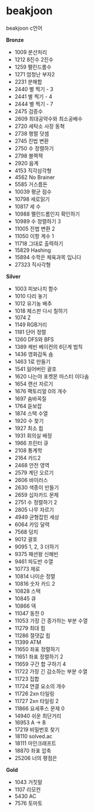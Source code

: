 # beakjoon
beakjoon c언어

**Bronze**

- 1009  분산처리
- 1212  8진수 2진수
- 1259  팰린드롬수
- 1271  엄청난 부자2
- 2231  분해합
- 2440  별 찍기 - 3
- 2441  별 찍기 - 4
- 2444  별 찍기 - 7
- 2475  검증수
- 2609  최대공약수와 최소공배수
- 2720  세탁소 사장 동혁
- 2738  행렬 덧셈
- 2745  진법 변환
- 2750  수 정렬하기
- 2798  블랙잭
- 2920  음계
- 4153  직각삼각형
- 4562  No Brainer
- 5585  거스름돈
- 10039 평균 점수
- 10798 세로읽기
- 10817 세 수
- 10988 팰린드롬인지 확인하기
- 10989 수 정렬하기 3
- 11005 진법 변환 2
- 11050 이항 계수 1
- 11718 그대로 출력하기
- 15829 Hashing
- 15894 수학은 체육과목 입니다
- 27323 직사각형


**Silver**

- 1003  피보나치 함수
- 1010  다리 놓기
- 1012  유기농 배추
- 1018  체스판 다시 칠하기
- 1074  Z
- 1149  RGB거리
- 1181  단어 정렬
- 1260  DFS와 BFS
- 1389  케빈 베이컨의 6단계 법칙
- 1436  영화감독 숌
- 1463  1로 만들기
- 1541  잃어버린 괄호
- 1620  나는야 포켓몬 마스터 이다솜
- 1654  랜선 자르기
- 1676  팩토리얼 0의 개수
- 1697  숨바꼭질
- 1764  듣보잡
- 1874  스택 수열
- 1920  수 찾기
- 1927  최소 힙
- 1931  회의실 배정
- 1966  프린터 큐
- 2108  통계학
- 2164  카드2
- 2468  안전 영역
- 2579  계단 오르기
- 2606  바이러스
- 2630  색종이 만들기
- 2659  십자카드 문제
- 2751  수 정렬하기 2
- 2805  나무 자르기
- 4949  균형잡힌 세상
- 6064  카잉 달력
- 7568  덩치
- 9012  괄호
- 9095  1, 2, 3 더하기
- 9375  패션왕 신해빈
- 9461  파도반 수열
- 10773 제로
- 10814 나이순 정렬
- 10816 숫자 카드 2
- 10828 스택
- 10845 큐
- 10866 덱
- 11047 동전 0
- 11053 가장 긴 증가하는 부분 수열
- 11279 최대 힙
- 11286 절댓값 힙
- 11399 ATM
- 11650 좌표 정렬하기
- 11651 좌표 정렬하기 2
- 11659 구간 합 구하기 4
- 11722 가장 긴 감소하는 부분 수열
- 11723 집합
- 11724 연결 요소의 개수
- 11726 2xn 타일링
- 11727 2xn 타일링 2
- 11866 요세푸스 문제 0
- 14940 쉬운 최단거리
- 16953 A -> B
- 17219 비밀번호 찾기
- 18110 solved.ac
- 18111 마인크래프트
- 18870 좌표 압축
- 25206 너의 평점은


**Gold**

- 1043  거짓말
- 1107  리모컨
- 5430  AC
- 7576  토마토